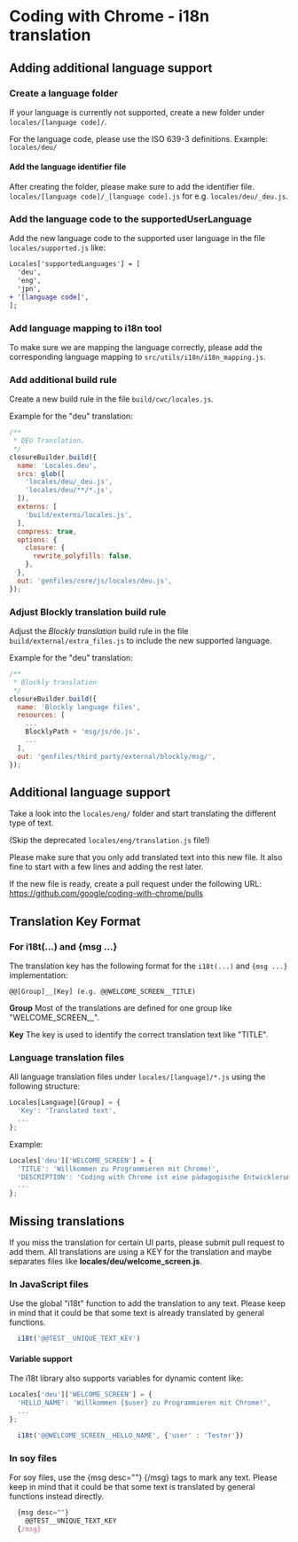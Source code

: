 Coding with Chrome - i18n translation
======================================

Adding additional language support
-----------------------------------

### Create a language folder

If your language is currently not supported, create a new folder under
`locales/[language code]/`.

For the language code, please use the ISO 639-3 definitions.
Example: `locales/deu/`

#### Add the language identifier file

After creating the folder, please make sure to add the identifier file.
`locales/[language code]/_[language code].js` for e.g.
`locales/deu/_deu.js`.

### Add the language code to the supportedUserLanguage

Add the new language code to the supported user language in the file
`locales/supported.js` like:

```diff
Locales['supportedLanguages'] = [
  'deu',
  'eng',
  'jpn',
+ '[language code]',
];
```

### Add language mapping to i18n tool

To make sure we are mapping the language correctly, please add the corresponding
language mapping to `src/utils/i18n/i18n_mapping.js`.

### Add additional build rule

Create a new build rule in the file `build/cwc/locales.js`.

Example for the "deu" translation:

```javascript
/**
 * DEU Translation.
 */
closureBuilder.build({
  name: 'Locales.deu',
  srcs: glob([
    'locales/deu/_deu.js',
    'locales/deu/**/*.js',
  ]),
  externs: [
    'build/externs/locales.js',
  ],
  compress: true,
  options: {
    closure: {
      rewrite_polyfills: false,
    },
  },
  out: 'genfiles/core/js/locales/deu.js',
});
```

### Adjust Blockly translation build rule

Adjust the *Blockly translation* build rule in the file
`build/external/extra_files.js` to include the new supported language.

Example for the "deu" translation:

```javascript
/**
 * Blockly translation
 */
closureBuilder.build({
  name: 'Blockly language files',
  resources: [
    ...
    BlocklyPath + 'msg/js/de.js',
    ...
  ],
  out: 'genfiles/third_party/external/blockly/msg/',
});
```

Additional language support
----------------------------

Take a look into the `locales/eng/` folder and start translating
the different type of text.

(Skip the deprecated `locales/eng/translation.js` file!)

Please make sure that you only add translated text into this new file.
It also fine to start with a few lines and adding the rest later.

If the new file is ready, create a pull request under the following URL:
<https://github.com/google/coding-with-chrome/pulls>

Translation Key Format
-----------------------

### For i18t(...) and {msg ...}

The translation key has the following format for the `i18t(...)` and `{msg ...}`
implementation:

```text
@@[Group]__[Key] (e.g. @@WELCOME_SCREEN__TITLE)
```

**Group** Most of the translations are defined for one group like
"WELCOME_SCREEN__".

**Key** The key is used to identify the correct translation text like "TITLE".

### Language translation files

All language translation files under `locales/[language]/*.js` using the
following structure:

```javascript
Locales[Language][Group] = {
  'Key': 'Translated text',
  ...
};
```

Example:

```javascript
Locales['deu']['WELCOME_SCREEN'] = {
  'TITLE': 'Willkommen zu Programmieren mit Chrome!',
  'DESCRIPTION': 'Coding with Chrome ist eine pädagogische Entwicklerumgebung',
  ...
};
```

Missing translations
---------------------

If you miss the translation for certain UI parts, please submit pull request to
add them.
All translations are using a KEY for the translation and maybe separates files
like **locales/deu/welcome_screen.js**.

### In JavaScript files

Use the global "i18t" function to add the translation to any text.
Please keep in mind that it could be that some text is already translated by
general functions.

```javascript
  i18t('@@TEST__UNIQUE_TEXT_KEY')
```

#### Variable support

The i18t library also supports variables for dynamic content like:

```javascript
Locales['deu']['WELCOME_SCREEN'] = {
  'HELLO_NAME': 'Willkommen {$user} zu Programmieren mit Chrome!',
  ...
};
```

```javascript
  i18t('@@WELCOME_SCREEN__HELLO_NAME', {'user' : 'Tester'})
```

### In soy files

For soy files, use the {msg desc=""} {/msg} tags to mark any text.
Please keep in mind that it could be that some text is translated by
general functions instead directly.

```javascript
  {msg desc=""}
    @@TEST__UNIQUE_TEXT_KEY
  {/msg}
```
